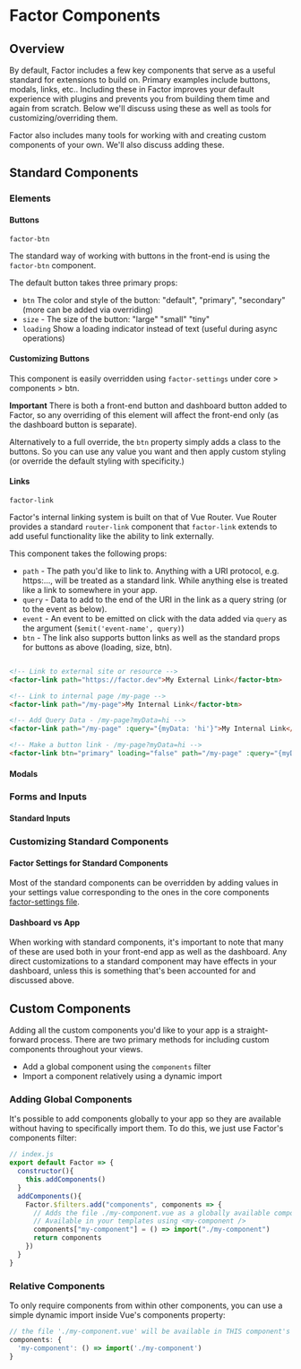 # Factor Components

## Overview

By default, Factor includes a few key components that serve as a useful standard for extensions to build on. Primary examples include buttons, modals, links, etc.. Including these in Factor improves your default experience with plugins and prevents you from building them time and again from scratch. Below we'll discuss using these as well as tools for customizing/overriding them.

Factor also includes many tools for working with and creating custom components of your own. We'll also discuss adding these.

## Standard Components

### Elements

#### Buttons

`factor-btn`

The standard way of working with buttons in the front-end is using the `factor-btn` component.

The default button takes three primary props:

- `btn` The color and style of the button: "default", "primary", "secondary" (more can be added via overriding)
- `size` - The size of the button: "large" "small" "tiny"
- `loading` Show a loading indicator instead of text (useful during async operations)

#### Customizing Buttons

This component is easily overridden using `factor-settings` under core > components > btn.

**Important** There is both a front-end button and dashboard button added to Factor, so any overriding of this element will affect the front-end only (as the dashboard button is separate).

Alternatively to a full override, the `btn` property simply adds a class to the buttons. So you can use any value you want and then apply custom styling (or override the default styling with specificity.)

#### Links

`factor-link`

Factor's internal linking system is built on that of Vue Router. Vue Router provides a standard `router-link` component that `factor-link` extends to add useful functionality like the ability to link externally.

This component takes the following props:

- `path` - The path you'd like to link to. Anything with a URI protocol, e.g. https:..., will be treated as a standard link. While anything else is treated like a link to somewhere in your app.
- `query` - Data to add to the end of the URI in the link as a query string (or to the event as below).
- `event` - An event to be emitted on click with the data added via `query` as the argument (`$emit('event-name', query)`)
- `btn` - The link also supports button links as well as the standard props for buttons as above (loading, size, btn).

```html

<!-- Link to external site or resource -->
<factor-link path="https://factor.dev">My External Link</factor-btn>

<!-- Link to internal page /my-page -->
<factor-link path="/my-page">My Internal Link</factor-btn>

<!-- Add Query Data - /my-page?myData=hi -->
<factor-link path="/my-page" :query="{myData: 'hi'}">My Internal Link</factor-btn>

<!-- Make a button link - /my-page?myData=hi -->
<factor-link btn="primary" loading="false" path="/my-page" :query="{myData: 'hi'}">My Button Link</factor-btn>

```

#### Modals

### Forms and Inputs

#### Standard Inputs

### Customizing Standard Components

#### Factor Settings for Standard Components

Most of the standard components can be overridden by adding values in your settings value corresponding to the ones in the core components [factor-settings file](https://github.com/fiction-com/factor/blob/master/%40factor/%40core/ui-components-standard/factor-settings.js).

#### Dashboard vs App

When working with standard components, it's important to note that many of these are used both in your front-end app as well as the dashboard. Any direct customizations to a standard component may have effects in your dashboard, unless this is something that's been accounted for and discussed above.

## Custom Components

Adding all the custom components you'd like to your app is a straight-forward process. There are two primary methods for including custom components throughout your views.

- Add a global component using the `components` filter
- Import a component relatively using a dynamic import

### Adding Global Components

It's possible to add components globally to your app so they are available without having to specifically import them. To do this, we just use Factor's components filter:

```javascript
// index.js
export default Factor => {
  constructor(){
    this.addComponents()
  }
  addComponents(){
    Factor.$filters.add("components", components => {
      // Adds the file ./my-component.vue as a globally available component
      // Available in your templates using <my-component />
      components["my-component"] = () => import("./my-component")
      return components
    })
  }
}
```

### Relative Components

To only require components from within other components, you can use a simple dynamic import inside Vue's components property:

```javascript
// the file './my-component.vue' will be available in THIS component's template as  <my-component />
components: {
  'my-component': () => import('./my-component')
}
```
